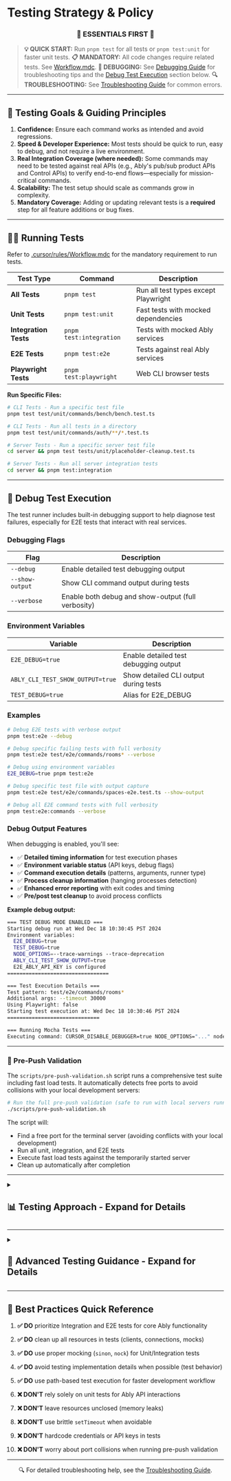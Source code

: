 # Testing Strategy & Policy

<div align="center">
<h3>📘 ESSENTIALS FIRST 📘</h3>
</div>

> **💡 QUICK START:** Run `pnpm test` for all tests or `pnpm test:unit` for faster unit tests.
> **📋 MANDATORY:** All code changes require related tests. See [Workflow.mdc](mdc:.cursor/rules/Workflow.mdc).
> **🐛 DEBUGGING:** See [Debugging Guide](mdc:docs/Debugging.md) for troubleshooting tips and the [Debug Test Execution](#-debug-test-execution) section below.
> **🔍 TROUBLESHOOTING:** See [Troubleshooting Guide](mdc:docs/Troubleshooting.md) for common errors.

---

## 🚀 Testing Goals & Guiding Principles

1.  **Confidence:** Ensure each command works as intended and avoid regressions.
2.  **Speed & Developer Experience:** Most tests should be quick to run, easy to debug, and not require a live environment.
3.  **Real Integration Coverage (where needed):** Some commands may need to be tested against real APIs (e.g., Ably's pub/sub product APIs and Control APIs) to verify end-to-end flows—especially for mission-critical commands.
4.  **Scalability:** The test setup should scale as commands grow in complexity.
5.  **Mandatory Coverage:** Adding or updating relevant tests is a **required** step for all feature additions or bug fixes.

---

## 🏃‍♂️ Running Tests

Refer to [.cursor/rules/Workflow.mdc](mdc:.cursor/rules/Workflow.mdc) for the mandatory requirement to run tests.

| Test Type | Command | Description |
|-----------|---------|-------------|
| **All Tests** | `pnpm test` | Run all test types except Playwright |
| **Unit Tests** | `pnpm test:unit` | Fast tests with mocked dependencies |
| **Integration Tests** | `pnpm test:integration` | Tests with mocked Ably services |
| **E2E Tests** | `pnpm test:e2e` | Tests against real Ably services |
| **Playwright Tests** | `pnpm test:playwright` | Web CLI browser tests |

**Run Specific Files:**
```bash
# CLI Tests - Run a specific test file
pnpm test test/unit/commands/bench/bench.test.ts

# CLI Tests - Run all tests in a directory
pnpm test test/unit/commands/auth/**/*.test.ts

# Server Tests - Run a specific server test file
cd server && pnpm test tests/unit/placeholder-cleanup.test.ts

# Server Tests - Run all server integration tests
cd server && pnpm test:integration
```

---

## 🐛 Debug Test Execution

The test runner includes built-in debugging support to help diagnose test failures, especially for E2E tests that interact with real services.

### Debugging Flags

| Flag | Description |
|------|-------------|
| `--debug` | Enable detailed test debugging output |
| `--show-output` | Show CLI command output during tests |
| `--verbose` | Enable both debug and show-output (full verbosity) |

### Environment Variables

| Variable | Description |
|----------|-------------|
| `E2E_DEBUG=true` | Enable detailed test debugging output |
| `ABLY_CLI_TEST_SHOW_OUTPUT=true` | Show detailed CLI output during tests |
| `TEST_DEBUG=true` | Alias for E2E_DEBUG |

### Examples

```bash
# Debug E2E tests with verbose output
pnpm test:e2e --debug

# Debug specific failing tests with full verbosity
pnpm test:e2e test/e2e/commands/rooms* --verbose

# Debug using environment variables
E2E_DEBUG=true pnpm test:e2e

# Debug specific test file with output capture
pnpm test:e2e test/e2e/commands/spaces-e2e.test.ts --show-output

# Debug all E2E command tests with full verbosity
pnpm test:e2e:commands --verbose
```

### Debug Output Features

When debugging is enabled, you'll see:
- ✅ **Detailed timing information** for test execution phases
- ✅ **Environment variable status** (API keys, debug flags)
- ✅ **Command execution details** (patterns, arguments, runner type)
- ✅ **Process cleanup information** (hanging processes detection)
- ✅ **Enhanced error reporting** with exit codes and timing
- ✅ **Pre/post test cleanup** to avoid process conflicts

**Example debug output:**
```bash
=== TEST DEBUG MODE ENABLED ===
Starting debug run at Wed Dec 18 10:30:45 PST 2024
Environment variables:
  E2E_DEBUG=true
  TEST_DEBUG=true
  NODE_OPTIONS=--trace-warnings --trace-deprecation
  ABLY_CLI_TEST_SHOW_OUTPUT=true
  E2E_ABLY_API_KEY is configured
=================================

=== Test Execution Details ===
Test pattern: test/e2e/commands/rooms*
Additional args: --timeout 30000
Using Playwright: false
Starting test execution at: Wed Dec 18 10:30:46 PST 2024
==============================

=== Running Mocha Tests ===
Executing command: CURSOR_DISABLE_DEBUGGER=true NODE_OPTIONS="..." node --import '...' ./node_modules/mocha/bin/mocha --require ./test/setup.ts --forbid-only --allow-uncaught --exit --reporter spec 'test/e2e/commands/rooms*' --timeout 30000 --exclude 'test/e2e/web-cli/**/*.test.ts'
```

---

### 🔧 Pre-Push Validation

The `scripts/pre-push-validation.sh` script runs a comprehensive test suite including fast load tests. It automatically detects free ports to avoid collisions with your local development servers:

```bash
# Run the full pre-push validation (safe to run with local servers running)
./scripts/pre-push-validation.sh
```

The script will:
- Find a free port for the terminal server (avoiding conflicts with your local development)
- Run all unit, integration, and E2E tests
- Execute fast load tests against the temporarily started server
- Clean up automatically after completion

---

<details>
<summary><h2>📊 Testing Approach - Expand for Details</h2></summary>

### 🧪 Unit Tests (`test/unit`)

*   **Primary Purpose:** Quickly verify command logic, flag parsing, input validation, error handling, and basic output formatting **in isolation**. Focus on testing individual functions or methods within a command class.
*   **Dependencies:** **MUST** stub/mock all external dependencies (Ably SDK calls, Control API requests, filesystem access, `ConfigManager`, etc.). Use libraries like `sinon` and `nock`.
*   **Speed:** Very fast; no network or filesystem dependency.
*   **Value:** Useful for testing complex parsing, conditional logic, and edge cases within a command, but **less effective** at verifying core interactions with Ably services compared to Integration/E2E tests.

**CLI Core and Commands:**
*   **Tools:** Mocha, `@oclif/test`, `sinon`.
*   **Location:** Primarily within the `test/unit/` directory, mirroring the `src/` structure.
*   **Execution:** Run all unit tests with `pnpm test:unit` or target specific files, e.g., `pnpm test test/unit/commands/bench/bench.test.ts`.

**Example (Mocha/Sinon):**
```typescript
// Example unit test with proper mocking
import {expect} from '@oclif/test'
import * as sinon from 'sinon'
import {AblyCommand} from '../../src/base/ably-command'

describe('MyCommand', () => {
  let mockClient: any

  beforeEach(() => {
    // Set up mocks
    mockClient = {
      channels: {
        get: sinon.stub().returns({
          publish: sinon.stub().resolves()
        })
      },
      close: sinon.stub().resolves()
    }
    sinon.stub(AblyCommand.prototype, 'getAblyClient').resolves(mockClient)
  })

  afterEach(() => {
    sinon.restore()
  })

  it('publishes a message to the specified channel', async () => {
    // Test implementation
  })
})
```

**React Web CLI Components (`@ably/react-web-cli`):**
*   **Frameworks:** [Vitest](https://vitest.dev/) and [React Testing Library](https://testing-library.com/docs/react-testing-library/intro/). Vitest provides a Jest-compatible API for running tests, assertions, and mocking. React Testing Library is used to interact with components like a user would.
*   **Location:** Test files are co-located with the components they test (e.g., `packages/react-web-cli/src/AblyCliTerminal.test.tsx`).
*   **Execution:**
    *   Run all tests for `@ably/react-web-cli`: `pnpm --filter @ably/react-web-cli test`.
    *   Individual files via Vitest CLI: `pnpm exec vitest packages/react-web-cli/src/AblyCliTerminal.test.tsx`.
*   **Mocking:** Dependencies (e.g., `@xterm/xterm`, WebSockets) are mocked using Vitest's capabilities (`vi.mock`, `vi.fn`).

#### 🏗️ Testing Pyramid for React Web CLI Components

While developing the browser-based **Web CLI** we have found that an "inverted" test pyramid (many end-to-end Playwright tests, few unit tests) quickly becomes brittle and slows the feedback loop.  We therefore adopt a **pyramid approach** for this part of the codebase:

1.  **Unit tests (_broad base_) –** Exhaustive coverage of core logic that can execute **in isolation**:
    * `global-reconnect` timing & state machine.
    * React hooks and helpers inside `AblyCliTerminal` (without a real browser).
    * Mock **all** browser APIs (`WebSocket`, `xterm.js`, timers).

2.  **Focused E2E / Playwright tests (_narrow top_) –** Only verify **user-visible** flows:
    * Automatic reconnect succeeds when the server is restarted.
    * Users can cancel the reconnect countdown and later trigger a manual reconnect.

Everything else (exact countdown rendering, every internal state transition, console noise) is left to the unit layer.  This greatly reduces flake due to timing variance and Docker start-up times.

> **Tip for contributors:** If you find yourself mocking several browser APIs in a Playwright test, it probably belongs in a unit test instead.

### 🔄 Integration Tests (`test/integration`)

*   **Primary Purpose:** Verify the interaction between multiple commands or components, including interactions with *mocked* Ably SDKs or Control API services. Test the CLI execution flow.
*   **Dependencies:** Primarily stub/mock network calls (`nock` for Control API, `sinon` stubs for SDK methods), but may interact with the local filesystem for config management (ensure isolation). Use `ConfigManager` mocks.
*   **Speed:** Relatively fast; generally avoids real network latency.
*   **Value:** Good for testing command sequences (e.g., `config set` then `config get`), authentication flow logic (with mocked credentials), and ensuring different parts of the CLI work together correctly without relying on live Ably infrastructure.
*   **Tools:** Mocha, `@oclif/test`, `nock`, `sinon`, `execa` (to run the CLI as a subprocess).

Refer to the [Debugging Guide](mdc:docs/Debugging.md) for tips on debugging failed tests, including Playwright and Mocha tests.

### 🌐 End-to-End (E2E) Tests (`test/e2e`)

*   **Primary Purpose:** Verify critical user flows work correctly against **real Ably services** using actual credentials (provided via environment variables).
*   **Dependencies:** Requires a live Ably account and network connectivity. Uses real Ably SDKs and Control API interactions.
*   **Scope:** Focus on essential commands and common workflows (login, app/key management basics, channel publish/subscribe/presence/history, logs subscribe).
*   **Speed:** Slowest test type due to network latency and real API interactions.
*   **Value:** Provides the highest confidence that the CLI works correctly for end-users in a real environment. **Preferred** over unit tests for verifying core Ably interactions.
*   **Tools:** Mocha, `@oclif/test`, `execa`, environment variables (`E2E_ABLY_API_KEY`, etc.).
*   **Frequency:** Run automatically in CI (GitHub Actions) on PRs and merges. Can be run locally but may incur costs.

**Example:**
```typescript
// Example E2E test with real services
import {expect, test} from '@oclif/test'
import {execSync} from 'child_process'

describe('channels commands', function() {
  // Longer timeout for E2E tests
  this.timeout(10000)

  const testChannel = `test-${Date.now()}`
  const testMessage = 'Hello E2E test'

  it('can publish and then retrieve history from a channel', async () => {
    // Publish a message
    execSync(`ABLY_API_KEY=${process.env.E2E_ABLY_API_KEY} ably channels publish ${testChannel} "${testMessage}"`)

    // Wait a moment for message to be stored
    await new Promise(resolve => setTimeout(resolve, 1000))

    // Get message from history
    const result = execSync(
      `ABLY_API_KEY=${process.env.E2E_ABLY_API_KEY} ably channels history ${testChannel} --json`
    ).toString()

    const history = JSON.parse(result)
    expect(history).to.be.an('array').with.lengthOf.at.least(1)
    expect(history[0].data).to.equal(testMessage)
  })
})
```

### 🎭 Playwright Tests (`test/e2e/web-cli`)

*   **Primary Purpose:** Verify the functionality of the Web CLI example application (`examples/web-cli`) running in a real browser.
*   **Dependencies:** Requires Docker, Node.js, a browser (installed via Playwright), and the Web CLI example app to be built.
*   **Speed:** Slow; involves starting servers, Docker containers, and browser automation.
*   **Value:** Ensures the embeddable React component, terminal server, and containerized CLI work together as expected.
*   **Tools:** Playwright Test runner (`@playwright/test`), Docker.
*   **Frequency:** Run automatically in CI, separate from Mocha tests.

</details>

---

<details>
<summary><h2>🔧 Advanced Testing Guidance - Expand for Details</h2></summary>

## 📝 Test Coverage and Considerations

*   **Adding/Updating Tests:** When adding features or fixing bugs, add or update tests in the appropriate category (Unit, Integration, E2E, Playwright).
*   **Focus:** Prioritize **Integration and E2E tests** for verifying core functionality involving Ably APIs/SDKs, as unit tests with extensive mocking provide less confidence in these areas.
*   **Output Modes:** Tests should cover different output modes where relevant:
    *   Default (Human-readable)
    *   JSON (`--json`)
    *   Pretty JSON (`--pretty-json`)
*   **Web CLI Mode:** Integration/E2E tests for commands with different behavior in Web CLI mode should simulate this using `ABLY_WEB_CLI_MODE=true` environment variable. The Playwright tests cover the actual Web CLI environment.
*   **Test Output:** Test output (stdout/stderr) should be clean. Avoid polluting test logs with unnecessary debug output from the CLI itself. Failures should provide clear error messages.
*   **Asynchronous Operations:** Use `async/await` properly. Avoid brittle `setTimeout` calls where possible; use event listeners or promise-based waits.
*   **Resource Cleanup:** Ensure tests clean up resources (e.g., close Ably clients, kill subprocesses, delete temp files). Use the `afterEach` or `afterAll` hooks and helpers like `trackAblyClient`.
*   **Realtime SDK Stubbing:** For Unit/Integration tests involving the Realtime SDK, stub the SDK methods directly (`sinon.stub(ably.channels.get('...'), 'subscribe')`) rather than trying to mock the underlying WebSocket, which is complex and brittle.
*   **Credentials:** E2E tests rely on `E2E_ABLY_API_KEY` (and potentially others) being set in the environment (locally via `.env` or in CI via secrets). **Never** hardcode credentials in tests.

## 🗂️ Codebase Integration & Structure

### Folder Structure

```
.
├── src
│   └── commands/
├── test/
│   ├── e2e/                # End-to-End tests (runs against real Ably)
│   │   ├── core/           # Core CLI functionality E2E tests
│   │   ├── channels/       # Channel-specific E2E tests
│   │   └── web-cli/        # Playwright tests for the Web CLI example
│   │       └── web-cli.test.ts
│   ├── helpers/            # Test helper functions (e.g., e2e-test-helper.ts)
│   ├── integration/        # Integration tests (mocked external services)
│   │   └── core/
│   ├── unit/               # Unit tests (isolated logic, heavy mocking)
│   │   ├── base/
│   │   ├── commands/
│   │   └── services/
│   ├── setup.ts            # Full setup for E2E tests (runs in Mocha context)
│   └── mini-setup.ts       # Minimal setup for Unit/Integration tests
├── server/
│   └── tests/              # Server-specific tests
│       ├── unit/           # Server unit tests
│       ├── integration/    # Server integration tests
│       └── performance/    # Server load and performance tests
└── ...
```

### E2E Test Organization

E2E tests are organized by feature/topic (e.g., `channels-e2e.test.ts`, `presence-e2e.test.ts`) to improve maintainability and allow targeted runs. They use shared helpers from `test/helpers/e2e-test-helper.ts`.

</details>

---

## 🎯 Best Practices Quick Reference

1. **✅ DO** prioritize Integration and E2E tests for core Ably functionality
2. **✅ DO** clean up all resources in tests (clients, connections, mocks)
3. **✅ DO** use proper mocking (`sinon`, `nock`) for Unit/Integration tests
4. **✅ DO** avoid testing implementation details when possible (test behavior)
5. **✅ DO** use path-based test execution for faster development workflow

6. **❌ DON'T** rely solely on unit tests for Ably API interactions
7. **❌ DON'T** leave resources unclosed (memory leaks)
8. **❌ DON'T** use brittle `setTimeout` when avoidable
9. **❌ DON'T** hardcode credentials or API keys in tests
10. **❌ DON'T** worry about port collisions when running pre-push validation

---

<div align="center">
🔍 For detailed troubleshooting help, see the <a href="mdc:docs/Troubleshooting.md">Troubleshooting Guide</a>.
</div>
